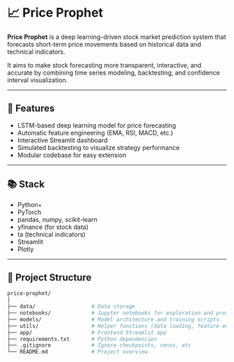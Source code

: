 # 📈 Price Prophet

**Price Prophet** is a deep learning-driven stock market prediction system that forecasts short-term price movements based on historical data and technical indicators.

It aims to make stock forecasting more transparent, interactive, and accurate by combining time series modeling, backtesting, and confidence interval visualization.

---

## 🚀 Features

- LSTM-based deep learning model for price forecasting
- Automatic feature engineering (EMA, RSI, MACD, etc.)
- Interactive Streamlit dashboard
- Simulated backtesting to visualize strategy performance
- Modular codebase for easy extension

---

## 📚 Stack

- Python+
- PyTorch
- pandas, numpy, scikit-learn
- yfinance (for stock data)
- ta (technical indicators)
- Streamlit
- Plotly

---

## 📂 Project Structure

```bash
price-prophet/
│
├── data/                  # Data storage
├── notebooks/             # Jupyter notebooks for exploration and prototyping
├── models/                # Model architecture and training scripts
├── utils/                 # Helper functions (data loading, feature engineering)
├── app/                   # Frontend Streamlit app
├── requirements.txt       # Python dependencies
├── .gitignore             # Ignore checkpoints, venvs, etc
└── README.md              # Project overview
